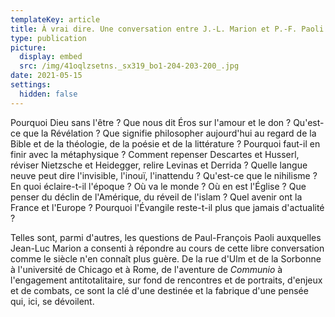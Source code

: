 ```yaml
---
templateKey: article
title: À vrai dire. Une conversation entre J.-L. Marion et P.-F. Paoli
type: publication
picture:
  display: embed
  src: /img/41oqlzsetns._sx319_bo1-204-203-200_.jpg
date: 2021-05-15
settings:
  hidden: false
---
```

Pourquoi Dieu sans l'être ? Que nous dit Éros sur l'amour et le don ? Qu'est-ce que la Révélation ? Que signifie philosopher aujourd'hui au regard de la Bible et de la théologie, de la poésie et de la littérature ? Pourquoi faut-il en finir avec la métaphysique ? Comment repenser Descartes et Husserl, réviser Nietzsche et Heidegger, relire Levinas et Derrida ? Quelle langue neuve peut dire l'invisible, l'inouï, l'inattendu ? Qu'est-ce que le nihilisme ? En quoi éclaire-t-il l'époque ? Où va le monde ? Où en est l'Église ? Que penser du déclin de l'Amérique, du réveil de l'islam ? Quel avenir ont la France et l'Europe ? Pourquoi l'Évangile reste-t-il plus que jamais d'actualité ?

Telles sont, parmi d'autres, les questions de Paul-François Paoli auxquelles Jean-Luc Marion a consenti à répondre au cours de cette libre conversation comme le siècle n'en connaît plus guère. De la rue d'Ulm et de la Sorbonne à l'université de Chicago et à Rome, de l'aventure de *Communio* à l'engagement antitotalitaire, sur fond de rencontres et de portraits, d'enjeux et de combats, ce sont la clé d'une destinée et la fabrique d'une pensée qui, ici, se dévoilent.